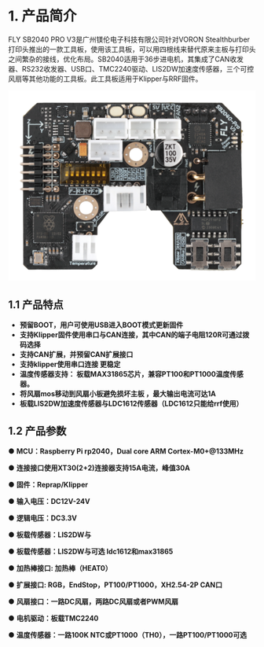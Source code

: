 # 1. 产品简介

FLY SB2040 PRO V3是广州镁伦电子科技有限公司针对VORON Stealthburber打印头推出的一款工具板，使用该工具板，可以用四根线来替代原来主板与打印头之间繁杂的接线，优化布局。SB2040适用于36步进电机，其集成了CAN收发器、RS232收发器、USB口、TMC2240驱动、LIS2DW加速度传感器，三个可控风扇等其他功能的工具板。此工具板适用于Klipper与RRF固件。

![v3](../../images/boards/fly_sb2040_v3_pro/sb2040.png)

## 1.1 产品特点

* **预留BOOT，用户可使用USB进入BOOT模式更新固件**
* **支持Klipper固件使用串口与CAN连接，其中CAN的端子电阻120R可通过拨码选择**
* **支持CAN扩展，并预留CAN扩展接口**
*  **支持klipper使用串口连接 更稳定**
* **温度传感器支持： 板载MAX31865芯片，兼容PT100和PT1000温度传感器。**
* **将风扇mos移动到风扇小板避免损坏主板 ，最大输出电流可达1A**
* **板载LIS2DW加速度传感器与LDC1612传感器（LDC1612只能给rrf使用）**



## 1.2 产品参数

● **MCU：Raspberry Pi rp2040，Dual core ARM Cortex-M0+@133MHz**

● **连接接口使用XT30(2+2)连接器支持15A电流，峰值30A**

● **固件：Reprap/Klipper**

● **输入电压：DC12V-24V**

● **逻辑电压：DC3.3V**

● **板载传感器：LIS2DW与**

● **板载传感器：LIS2DW与可选 ldc1612和max31865**

● **加热棒接口: 加热棒（HEAT0）**

● **扩展接口: RGB，EndStop，PT100/PT1000，XH2.54-2P CAN口**

● **风扇接口：一路DC风扇，两路DC风扇或者PWM风扇**

● **电机驱动：板载TMC2240**

● **温度传感器：一路100K NTC或PT1000（TH0），一路PT100/PT1000可选**

